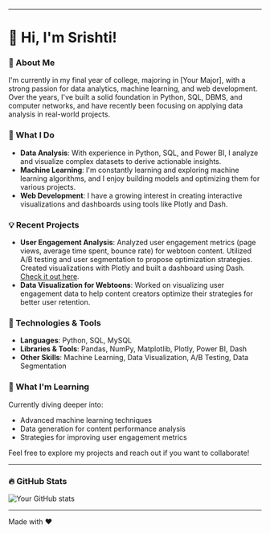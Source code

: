 
---

# 👋 Hi, I'm Srishti!

### 🚀 About Me
I'm currently in my final year of college, majoring in [Your Major], with a strong passion for data analytics, machine learning, and web development. Over the years, I've built a solid foundation in Python, SQL, DBMS, and computer networks, and have recently been focusing on applying data analysis in real-world projects.

### 💼 What I Do
- **Data Analysis**: With experience in Python, SQL, and Power BI, I analyze and visualize complex datasets to derive actionable insights.
- **Machine Learning**: I'm constantly learning and exploring machine learning algorithms, and I enjoy building models and optimizing them for various projects.
- **Web Development**: I have a growing interest in creating interactive visualizations and dashboards using tools like Plotly and Dash.

### 💡 Recent Projects
- **User Engagement Analysis**: Analyzed user engagement metrics (page views, average time spent, bounce rate) for webtoon content. Utilized A/B testing and user segmentation to propose optimization strategies. Created visualizations with Plotly and built a dashboard using Dash. [Check it out here](https://github.com/sris-14/user-engagement-analysis).
- **Data Visualization for Webtoons**: Worked on visualizing user engagement data to help content creators optimize their strategies for better user retention.

### 🔧 Technologies & Tools
- **Languages**: Python, SQL, MySQL
- **Libraries & Tools**: Pandas, NumPy, Matplotlib, Plotly, Power BI, Dash
- **Other Skills**: Machine Learning, Data Visualization, A/B Testing, Data Segmentation

### 🌱 What I'm Learning
Currently diving deeper into:
- Advanced machine learning techniques
- Data generation for content performance analysis
- Strategies for improving user engagement metrics

Feel free to explore my projects and reach out if you want to collaborate!

---

### 🔥 GitHub Stats
![Your GitHub stats](https://github-readme-stats.vercel.app/api?username=[sris-14]&show_icons=true&theme=radical)

---

Made with &hearts;
